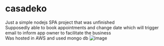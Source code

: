 # casadeko
Just a simple nodejs SPA project that was unfinished  
Supposedly able to book appointments and change date which will trigger email to inform app owner to facilitate the business  
Was hosted in AWS and used mongo db
![image](https://user-images.githubusercontent.com/23114942/112511784-b5a16f00-8dcd-11eb-9d41-215da9afc0d4.png)
